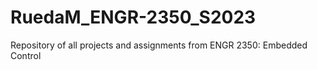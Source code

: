 # RuedaM_ENGR-2350_S2023
Repository of all projects and assignments from ENGR 2350: Embedded Control
